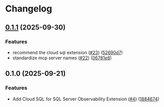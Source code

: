 # Changelog

## [0.1.1](https://github.com/gemini-cli-extensions/cloud-sql-sqlserver-observability/compare/0.1.0...0.1.1) (2025-09-30)


### Features

* recommend the cloud sql extension ([#23](https://github.com/gemini-cli-extensions/cloud-sql-sqlserver-observability/issues/23)) ([52690d7](https://github.com/gemini-cli-extensions/cloud-sql-sqlserver-observability/commit/52690d7e1b05dcd71b135e398b0f0f6037dbcc3d))
* standardize mcp server names ([#22](https://github.com/gemini-cli-extensions/cloud-sql-sqlserver-observability/issues/22)) ([06781e8](https://github.com/gemini-cli-extensions/cloud-sql-sqlserver-observability/commit/06781e88561145dbf076ad0c26b2ec9cf9005eae))

## 0.1.0 (2025-09-21)


### Features

* Add Cloud SQL for SQL Server Observability Extension ([#4](https://github.com/gemini-cli-extensions/cloud-sql-sqlserver-observability/issues/4)) ([1884674](https://github.com/gemini-cli-extensions/cloud-sql-sqlserver-observability/commit/188467457e07904afe5495a32f788f726293def3))
